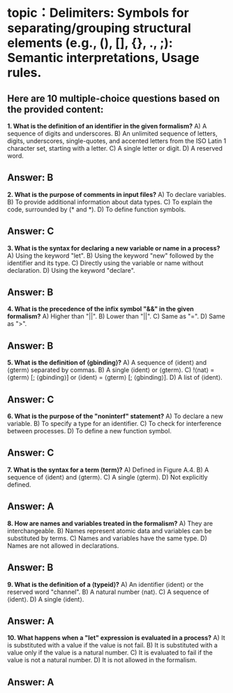 # topic：Delimiters: Symbols for separating/grouping structural elements (e.g., (), [], {}, ., ;): Semantic interpretations, Usage rules.

Here are 10 multiple-choice questions based on the provided content:
---
**1. What is the definition of an identifier in the given formalism?**
A) A sequence of digits and underscores.
B) An unlimited sequence of letters, digits, underscores, single-quotes, and accented letters from the ISO Latin 1 character set, starting with a letter.
C) A single letter or digit.
D) A reserved word.

**Answer:** B
---
**2. What is the purpose of comments in input files?**
A) To declare variables.
B) To provide additional information about data types.
C) To explain the code, surrounded by (* and *).
D) To define function symbols.

**Answer:** C
---
**3. What is the syntax for declaring a new variable or name in a process?**
A) Using the keyword "let".
B) Using the keyword "new" followed by the identifier and its type.
C) Directly using the variable or name without declaration.
D) Using the keyword "declare".

**Answer:** B
---
**4. What is the precedence of the infix symbol "&&" in the given formalism?**
A) Higher than "||".
B) Lower than "||".
C) Same as "=".
D) Same as ">".

**Answer:** B
---
**5. What is the definition of ⟨gbinding⟩?**
A) A sequence of ⟨ident⟩ and ⟨gterm⟩ separated by commas.
B) A single ⟨ident⟩ or ⟨gterm⟩.
C) !⟨nat⟩ = ⟨gterm⟩ [; ⟨gbinding⟩] or ⟨ident⟩ = ⟨gterm⟩ [; ⟨gbinding⟩].
D) A list of ⟨ident⟩.

**Answer:** C
---
**6. What is the purpose of the "noninterf" statement?**
A) To declare a new variable.
B) To specify a type for an identifier.
C) To check for interference between processes.
D) To define a new function symbol.

**Answer:** C
---
**7. What is the syntax for a term ⟨term⟩?**
A) Defined in Figure A.4.
B) A sequence of ⟨ident⟩ and ⟨gterm⟩.
C) A single ⟨gterm⟩.
D) Not explicitly defined.

**Answer:** A
---
**8. How are names and variables treated in the formalism?**
A) They are interchangeable.
B) Names represent atomic data and variables can be substituted by terms.
C) Names and variables have the same type.
D) Names are not allowed in declarations.

**Answer:** B
---
**9. What is the definition of a ⟨typeid⟩?**
A) An identifier ⟨ident⟩ or the reserved word "channel".
B) A natural number ⟨nat⟩.
C) A sequence of ⟨ident⟩.
D) A single ⟨ident⟩.

**Answer:** A
---
**10. What happens when a "let" expression is evaluated in a process?**
A) It is substituted with a value if the value is not fail.
B) It is substituted with a value only if the value is a natural number.
C) It is evaluated to fail if the value is not a natural number.
D) It is not allowed in the formalism.

**Answer:** A
---